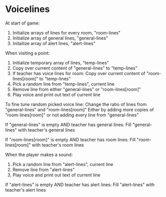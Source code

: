 # Voicelines

At start of game:
1. Initialize arrays of lines for every room, "room-lines"
2. Initialize array of general lines, "general-lines"
3. Initailize array of alert lines, "alert-lines"

When visiting a point:
1. Initialize temporary array of lines, "temp-lines"
2. Copy over current content of "general-lines" to "temp-lines"
3. If teacher has voice lines for room:
    Copy over current content of "room-lines[room]" to "temp-lines"
4. Pick a random line from "temp-lines", current line
5. Remove line from either "general-lines" or "room-lines[room]"
6. Play voice and print out text of current line

To fine tune random picked voice line:
    Change the ratio of lines from "general-lines" and "room-lines[room]"
    Either by adding more copies of "room-lines[room]"
    or not adding every line from "general-lines"

If "general-lines" is empty AND teacher has general lines:
    Fill "general-lines" with teacher's general lines

If "room-lines[room]" is empty AND teacher has room lines:
    Fill "room-lines[room]" with teacher's room lines

When the player makes a sound:
1. Pick a random line from "alert-lines", current line
2. Remove line from "alert-lines"
3. Play voice and print out text of current line

If "alert-lines" is empty AND teacher has alert lines:
    Fill "alert-lines" with teacher's alert lines
